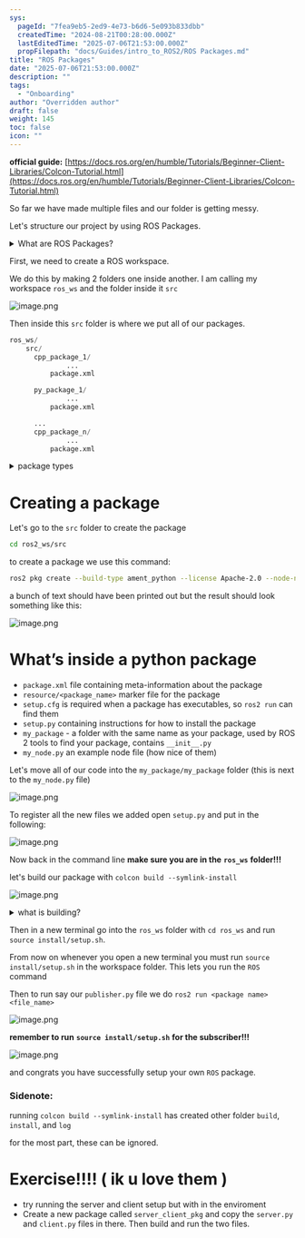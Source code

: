 ```yaml
---
sys:
  pageId: "7fea9eb5-2ed9-4e73-b6d6-5e093b833dbb"
  createdTime: "2024-08-21T00:28:00.000Z"
  lastEditedTime: "2025-07-06T21:53:00.000Z"
  propFilepath: "docs/Guides/intro_to_ROS2/ROS Packages.md"
title: "ROS Packages"
date: "2025-07-06T21:53:00.000Z"
description: ""
tags:
  - "Onboarding"
author: "Overridden author"
draft: false
weight: 145
toc: false
icon: ""
---
```


**official guide:** [https://docs.ros.org/en/humble/Tutorials/Beginner-Client-Libraries/Colcon-Tutorial.html](https://docs.ros.org/en/humble/Tutorials/Beginner-Client-Libraries/Colcon-Tutorial.html)

So far we have made multiple files and our folder is getting messy.

Let's structure our project by using ROS Packages.

<details>
      <summary>What are ROS Packages?</summary>
      ROS Packages are, as the name implies, packages of code that are highly sharable between ROS developers.
  </details>

First, we need to create a ROS workspace.

We do this by making 2 folders one inside another. I am calling my workspace `ros_ws` and the folder inside it `src`

![image.png](https://prod-files-secure.s3.us-west-2.amazonaws.com/d518164a-d88e-44d1-a4ee-3adb3bd8bce0/70706947-fd18-4537-a67b-e12946812d31/image.png?X-Amz-Algorithm=AWS4-HMAC-SHA256&X-Amz-Content-Sha256=UNSIGNED-PAYLOAD&X-Amz-Credential=ASIAZI2LB4666VHNIF77%2F20250806%2Fus-west-2%2Fs3%2Faws4_request&X-Amz-Date=20250806T061648Z&X-Amz-Expires=3600&X-Amz-Security-Token=IQoJb3JpZ2luX2VjEDYaCXVzLXdlc3QtMiJHMEUCIHqv6rSE6S5LcCo247P7dOKbr30%2BYQrYEsQzw5gNfvCAAiEAkN%2BorC1vdrq4vhVlDExqV2DFQHL%2FGUT5Vg7VNzUwTxUq%2FwMIbhAAGgw2Mzc0MjMxODM4MDUiDEOu2POf9v1MPOre7CrcA7DrkIJ8udk4tTyT4NU9qXxsEHXdeInd2JFKVGlZ9mI3YyYRFbHAWluhHCGGHUd%2FYWb1MZO%2F4ItKV3t6VlkZpkQSKfcBmGLIuDoCp83DugREtL5tvlJmbPkitcQrNCpv5wOBVUkIgToLjT8OG%2Bz5J4q12dFz17RaUyLvsKMoagleS3H2k5oseP21OM7ygbWul0VWoeabtQZefV8KJ33yc3I0QWvSoWX9Dupt9EOuva54qoZY%2FLHRuMMZwsGq4yCGrybxuipTzP%2B7xl6jwqbQMw2DGp9lOzwFI9F%2FS3h5PvXHy4ABs15AstdYkLD%2BO7WPrT69wTM8uMNsAQh%2FvQ9v3R49Y29y48NVMEh48RzJ%2Bkz6NQe8NxkY%2Flyt0atCMyJ43B3pwNIuCAbMrfq%2BRVbjGxtyjl0MyReqckqYo8jtIZ4tJllN6jN7eJLBybFMwgh%2BeWK4evgMhmEnrhZMNQnctHTLeW99eYNll%2Bh7mHPZJ8AOUBiEPDX8fngY6hGoGiF07hGLrTHjXXgjtK8T7w0fI6%2FCFYPFoRtG4e261AXaJ3j2PBHenpJEcQzB7xSANAbljwgy5w8yV2%2BLQDGiw%2BlyXj%2BoqClAX53rypRa4mZQmVoxaohuxDHAmxwERi2PMNrLy8QGOqUBnr%2Fh90Ginn2%2Fz93%2BR2NdXlakKbwgcxgPaubH1htyBf4%2BT7IsI3%2BVeQ4jZZqBIfwjwbGSXu0gOgREotUlQmWbPjuiuE%2BaQurnhPSQDlyCo9NWvt5RjDdZCqYYkdH6kC%2BAhlyRtnfLnwjqDI9igvyBVCpVnBE6FZVOs8zc2dsUcTNwj50nV81ytPDaXC06pTyS%2BuSGtkLHkPXrw3qvwob0BNI7XNva&X-Amz-Signature=dfca8d5f91fb6700957d68ae429d1fc8e4652c1d06c989db0f8179562a62f125&X-Amz-SignedHeaders=host&x-amz-checksum-mode=ENABLED&x-id=GetObject)

Then inside this `src` folder is where we put all of our packages.

```python
ros_ws/
    src/
      cpp_package_1/
		      ...
          package.xml

      py_package_1/
		      ...
          package.xml

      ...
      cpp_package_n/
		      ...
          package.xml

```

<details>

<summary>package types</summary>

packages can be either `C++` or python.

the intern file structure is different for each but for this guide we will stick to creating python packages

</details>

# Creating a package

Let's go to the `src` folder to create the package

```bash
cd ros2_ws/src
```

to create a package we use this command:

```bash
ros2 pkg create --build-type ament_python --license Apache-2.0 --node-name my_node my_package
```

a bunch of text should have been printed out but the result should look something like this:

![image.png](https://prod-files-secure.s3.us-west-2.amazonaws.com/d518164a-d88e-44d1-a4ee-3adb3bd8bce0/e6cf1e3f-8512-4a3e-b131-079f800bf3e8/image.png?X-Amz-Algorithm=AWS4-HMAC-SHA256&X-Amz-Content-Sha256=UNSIGNED-PAYLOAD&X-Amz-Credential=ASIAZI2LB4666VHNIF77%2F20250806%2Fus-west-2%2Fs3%2Faws4_request&X-Amz-Date=20250806T061648Z&X-Amz-Expires=3600&X-Amz-Security-Token=IQoJb3JpZ2luX2VjEDYaCXVzLXdlc3QtMiJHMEUCIHqv6rSE6S5LcCo247P7dOKbr30%2BYQrYEsQzw5gNfvCAAiEAkN%2BorC1vdrq4vhVlDExqV2DFQHL%2FGUT5Vg7VNzUwTxUq%2FwMIbhAAGgw2Mzc0MjMxODM4MDUiDEOu2POf9v1MPOre7CrcA7DrkIJ8udk4tTyT4NU9qXxsEHXdeInd2JFKVGlZ9mI3YyYRFbHAWluhHCGGHUd%2FYWb1MZO%2F4ItKV3t6VlkZpkQSKfcBmGLIuDoCp83DugREtL5tvlJmbPkitcQrNCpv5wOBVUkIgToLjT8OG%2Bz5J4q12dFz17RaUyLvsKMoagleS3H2k5oseP21OM7ygbWul0VWoeabtQZefV8KJ33yc3I0QWvSoWX9Dupt9EOuva54qoZY%2FLHRuMMZwsGq4yCGrybxuipTzP%2B7xl6jwqbQMw2DGp9lOzwFI9F%2FS3h5PvXHy4ABs15AstdYkLD%2BO7WPrT69wTM8uMNsAQh%2FvQ9v3R49Y29y48NVMEh48RzJ%2Bkz6NQe8NxkY%2Flyt0atCMyJ43B3pwNIuCAbMrfq%2BRVbjGxtyjl0MyReqckqYo8jtIZ4tJllN6jN7eJLBybFMwgh%2BeWK4evgMhmEnrhZMNQnctHTLeW99eYNll%2Bh7mHPZJ8AOUBiEPDX8fngY6hGoGiF07hGLrTHjXXgjtK8T7w0fI6%2FCFYPFoRtG4e261AXaJ3j2PBHenpJEcQzB7xSANAbljwgy5w8yV2%2BLQDGiw%2BlyXj%2BoqClAX53rypRa4mZQmVoxaohuxDHAmxwERi2PMNrLy8QGOqUBnr%2Fh90Ginn2%2Fz93%2BR2NdXlakKbwgcxgPaubH1htyBf4%2BT7IsI3%2BVeQ4jZZqBIfwjwbGSXu0gOgREotUlQmWbPjuiuE%2BaQurnhPSQDlyCo9NWvt5RjDdZCqYYkdH6kC%2BAhlyRtnfLnwjqDI9igvyBVCpVnBE6FZVOs8zc2dsUcTNwj50nV81ytPDaXC06pTyS%2BuSGtkLHkPXrw3qvwob0BNI7XNva&X-Amz-Signature=bf8fc266cc57190f400df9453aee1f508db0899590285f5776dbcb7694ca0f18&X-Amz-SignedHeaders=host&x-amz-checksum-mode=ENABLED&x-id=GetObject)

# What’s inside a python package

- `package.xml` file containing meta-information about the package
- `resource/<package_name>` marker file for the package
- `setup.cfg` is required when a package has executables, so `ros2 run` can find them
- `setup.py` containing instructions for how to install the package
- `my_package` - a folder with the same name as your package, used by ROS 2 tools to find your package, contains `__init__.py`
- `my_node.py` an example node file (how nice of them)

Let's move all of our code into the `my_package/my_package` folder (this is next to the `my_node.py` file)

![image.png](https://prod-files-secure.s3.us-west-2.amazonaws.com/d518164a-d88e-44d1-a4ee-3adb3bd8bce0/9ce58f11-0da9-4d3e-b86d-506a9685d378/image.png?X-Amz-Algorithm=AWS4-HMAC-SHA256&X-Amz-Content-Sha256=UNSIGNED-PAYLOAD&X-Amz-Credential=ASIAZI2LB4666VHNIF77%2F20250806%2Fus-west-2%2Fs3%2Faws4_request&X-Amz-Date=20250806T061648Z&X-Amz-Expires=3600&X-Amz-Security-Token=IQoJb3JpZ2luX2VjEDYaCXVzLXdlc3QtMiJHMEUCIHqv6rSE6S5LcCo247P7dOKbr30%2BYQrYEsQzw5gNfvCAAiEAkN%2BorC1vdrq4vhVlDExqV2DFQHL%2FGUT5Vg7VNzUwTxUq%2FwMIbhAAGgw2Mzc0MjMxODM4MDUiDEOu2POf9v1MPOre7CrcA7DrkIJ8udk4tTyT4NU9qXxsEHXdeInd2JFKVGlZ9mI3YyYRFbHAWluhHCGGHUd%2FYWb1MZO%2F4ItKV3t6VlkZpkQSKfcBmGLIuDoCp83DugREtL5tvlJmbPkitcQrNCpv5wOBVUkIgToLjT8OG%2Bz5J4q12dFz17RaUyLvsKMoagleS3H2k5oseP21OM7ygbWul0VWoeabtQZefV8KJ33yc3I0QWvSoWX9Dupt9EOuva54qoZY%2FLHRuMMZwsGq4yCGrybxuipTzP%2B7xl6jwqbQMw2DGp9lOzwFI9F%2FS3h5PvXHy4ABs15AstdYkLD%2BO7WPrT69wTM8uMNsAQh%2FvQ9v3R49Y29y48NVMEh48RzJ%2Bkz6NQe8NxkY%2Flyt0atCMyJ43B3pwNIuCAbMrfq%2BRVbjGxtyjl0MyReqckqYo8jtIZ4tJllN6jN7eJLBybFMwgh%2BeWK4evgMhmEnrhZMNQnctHTLeW99eYNll%2Bh7mHPZJ8AOUBiEPDX8fngY6hGoGiF07hGLrTHjXXgjtK8T7w0fI6%2FCFYPFoRtG4e261AXaJ3j2PBHenpJEcQzB7xSANAbljwgy5w8yV2%2BLQDGiw%2BlyXj%2BoqClAX53rypRa4mZQmVoxaohuxDHAmxwERi2PMNrLy8QGOqUBnr%2Fh90Ginn2%2Fz93%2BR2NdXlakKbwgcxgPaubH1htyBf4%2BT7IsI3%2BVeQ4jZZqBIfwjwbGSXu0gOgREotUlQmWbPjuiuE%2BaQurnhPSQDlyCo9NWvt5RjDdZCqYYkdH6kC%2BAhlyRtnfLnwjqDI9igvyBVCpVnBE6FZVOs8zc2dsUcTNwj50nV81ytPDaXC06pTyS%2BuSGtkLHkPXrw3qvwob0BNI7XNva&X-Amz-Signature=d92352c724404caa0b1637252dc6181fad28f227e222774ee7b88eee72f0c149&X-Amz-SignedHeaders=host&x-amz-checksum-mode=ENABLED&x-id=GetObject)

To register all the new files we added open `setup.py` and put in the following:

![image.png](https://prod-files-secure.s3.us-west-2.amazonaws.com/d518164a-d88e-44d1-a4ee-3adb3bd8bce0/1cd7c262-4cae-4496-9d75-c178537d24a2/image.png?X-Amz-Algorithm=AWS4-HMAC-SHA256&X-Amz-Content-Sha256=UNSIGNED-PAYLOAD&X-Amz-Credential=ASIAZI2LB4666VHNIF77%2F20250806%2Fus-west-2%2Fs3%2Faws4_request&X-Amz-Date=20250806T061648Z&X-Amz-Expires=3600&X-Amz-Security-Token=IQoJb3JpZ2luX2VjEDYaCXVzLXdlc3QtMiJHMEUCIHqv6rSE6S5LcCo247P7dOKbr30%2BYQrYEsQzw5gNfvCAAiEAkN%2BorC1vdrq4vhVlDExqV2DFQHL%2FGUT5Vg7VNzUwTxUq%2FwMIbhAAGgw2Mzc0MjMxODM4MDUiDEOu2POf9v1MPOre7CrcA7DrkIJ8udk4tTyT4NU9qXxsEHXdeInd2JFKVGlZ9mI3YyYRFbHAWluhHCGGHUd%2FYWb1MZO%2F4ItKV3t6VlkZpkQSKfcBmGLIuDoCp83DugREtL5tvlJmbPkitcQrNCpv5wOBVUkIgToLjT8OG%2Bz5J4q12dFz17RaUyLvsKMoagleS3H2k5oseP21OM7ygbWul0VWoeabtQZefV8KJ33yc3I0QWvSoWX9Dupt9EOuva54qoZY%2FLHRuMMZwsGq4yCGrybxuipTzP%2B7xl6jwqbQMw2DGp9lOzwFI9F%2FS3h5PvXHy4ABs15AstdYkLD%2BO7WPrT69wTM8uMNsAQh%2FvQ9v3R49Y29y48NVMEh48RzJ%2Bkz6NQe8NxkY%2Flyt0atCMyJ43B3pwNIuCAbMrfq%2BRVbjGxtyjl0MyReqckqYo8jtIZ4tJllN6jN7eJLBybFMwgh%2BeWK4evgMhmEnrhZMNQnctHTLeW99eYNll%2Bh7mHPZJ8AOUBiEPDX8fngY6hGoGiF07hGLrTHjXXgjtK8T7w0fI6%2FCFYPFoRtG4e261AXaJ3j2PBHenpJEcQzB7xSANAbljwgy5w8yV2%2BLQDGiw%2BlyXj%2BoqClAX53rypRa4mZQmVoxaohuxDHAmxwERi2PMNrLy8QGOqUBnr%2Fh90Ginn2%2Fz93%2BR2NdXlakKbwgcxgPaubH1htyBf4%2BT7IsI3%2BVeQ4jZZqBIfwjwbGSXu0gOgREotUlQmWbPjuiuE%2BaQurnhPSQDlyCo9NWvt5RjDdZCqYYkdH6kC%2BAhlyRtnfLnwjqDI9igvyBVCpVnBE6FZVOs8zc2dsUcTNwj50nV81ytPDaXC06pTyS%2BuSGtkLHkPXrw3qvwob0BNI7XNva&X-Amz-Signature=a494b6e921c77ed5f85f3efb776fa317bb83d4a718206742b27d5027e6fccd5a&X-Amz-SignedHeaders=host&x-amz-checksum-mode=ENABLED&x-id=GetObject)

Now back in the command line **make sure you are in the** **`ros_ws`** **folder!!!**

let's build our package with `colcon build --symlink-install`

![image.png](https://prod-files-secure.s3.us-west-2.amazonaws.com/d518164a-d88e-44d1-a4ee-3adb3bd8bce0/2f2a0d27-b173-48fd-b189-5f5c0ce65619/image.png?X-Amz-Algorithm=AWS4-HMAC-SHA256&X-Amz-Content-Sha256=UNSIGNED-PAYLOAD&X-Amz-Credential=ASIAZI2LB4666VHNIF77%2F20250806%2Fus-west-2%2Fs3%2Faws4_request&X-Amz-Date=20250806T061648Z&X-Amz-Expires=3600&X-Amz-Security-Token=IQoJb3JpZ2luX2VjEDYaCXVzLXdlc3QtMiJHMEUCIHqv6rSE6S5LcCo247P7dOKbr30%2BYQrYEsQzw5gNfvCAAiEAkN%2BorC1vdrq4vhVlDExqV2DFQHL%2FGUT5Vg7VNzUwTxUq%2FwMIbhAAGgw2Mzc0MjMxODM4MDUiDEOu2POf9v1MPOre7CrcA7DrkIJ8udk4tTyT4NU9qXxsEHXdeInd2JFKVGlZ9mI3YyYRFbHAWluhHCGGHUd%2FYWb1MZO%2F4ItKV3t6VlkZpkQSKfcBmGLIuDoCp83DugREtL5tvlJmbPkitcQrNCpv5wOBVUkIgToLjT8OG%2Bz5J4q12dFz17RaUyLvsKMoagleS3H2k5oseP21OM7ygbWul0VWoeabtQZefV8KJ33yc3I0QWvSoWX9Dupt9EOuva54qoZY%2FLHRuMMZwsGq4yCGrybxuipTzP%2B7xl6jwqbQMw2DGp9lOzwFI9F%2FS3h5PvXHy4ABs15AstdYkLD%2BO7WPrT69wTM8uMNsAQh%2FvQ9v3R49Y29y48NVMEh48RzJ%2Bkz6NQe8NxkY%2Flyt0atCMyJ43B3pwNIuCAbMrfq%2BRVbjGxtyjl0MyReqckqYo8jtIZ4tJllN6jN7eJLBybFMwgh%2BeWK4evgMhmEnrhZMNQnctHTLeW99eYNll%2Bh7mHPZJ8AOUBiEPDX8fngY6hGoGiF07hGLrTHjXXgjtK8T7w0fI6%2FCFYPFoRtG4e261AXaJ3j2PBHenpJEcQzB7xSANAbljwgy5w8yV2%2BLQDGiw%2BlyXj%2BoqClAX53rypRa4mZQmVoxaohuxDHAmxwERi2PMNrLy8QGOqUBnr%2Fh90Ginn2%2Fz93%2BR2NdXlakKbwgcxgPaubH1htyBf4%2BT7IsI3%2BVeQ4jZZqBIfwjwbGSXu0gOgREotUlQmWbPjuiuE%2BaQurnhPSQDlyCo9NWvt5RjDdZCqYYkdH6kC%2BAhlyRtnfLnwjqDI9igvyBVCpVnBE6FZVOs8zc2dsUcTNwj50nV81ytPDaXC06pTyS%2BuSGtkLHkPXrw3qvwob0BNI7XNva&X-Amz-Signature=ce10510d6f9046c9919fb0385e80266cc5e9e4ad9f33e63e1268e5311a9aed56&X-Amz-SignedHeaders=host&x-amz-checksum-mode=ENABLED&x-id=GetObject)

<details>

<summary>what is building?</summary>

if you are a CS major at Rose-Hulman you will learn the answer to this in CSSE132

but TLDR; is it combines all the code files into one program that can be run easily 

</details>

Then in a new terminal go into the `ros_ws` folder with `cd ros_ws` and run `source install/setup.sh`. 

From now on whenever you open a new terminal you must run `source install/setup.sh` in the workspace folder. This lets you run the `ROS` command

Then to run say our `publisher.py` file we do `ros2 run <package name> <file_name>`

![image.png](https://prod-files-secure.s3.us-west-2.amazonaws.com/d518164a-d88e-44d1-a4ee-3adb3bd8bce0/4f4b1219-3a44-4632-aa0a-ce3471699f59/image.png?X-Amz-Algorithm=AWS4-HMAC-SHA256&X-Amz-Content-Sha256=UNSIGNED-PAYLOAD&X-Amz-Credential=ASIAZI2LB4666VHNIF77%2F20250806%2Fus-west-2%2Fs3%2Faws4_request&X-Amz-Date=20250806T061648Z&X-Amz-Expires=3600&X-Amz-Security-Token=IQoJb3JpZ2luX2VjEDYaCXVzLXdlc3QtMiJHMEUCIHqv6rSE6S5LcCo247P7dOKbr30%2BYQrYEsQzw5gNfvCAAiEAkN%2BorC1vdrq4vhVlDExqV2DFQHL%2FGUT5Vg7VNzUwTxUq%2FwMIbhAAGgw2Mzc0MjMxODM4MDUiDEOu2POf9v1MPOre7CrcA7DrkIJ8udk4tTyT4NU9qXxsEHXdeInd2JFKVGlZ9mI3YyYRFbHAWluhHCGGHUd%2FYWb1MZO%2F4ItKV3t6VlkZpkQSKfcBmGLIuDoCp83DugREtL5tvlJmbPkitcQrNCpv5wOBVUkIgToLjT8OG%2Bz5J4q12dFz17RaUyLvsKMoagleS3H2k5oseP21OM7ygbWul0VWoeabtQZefV8KJ33yc3I0QWvSoWX9Dupt9EOuva54qoZY%2FLHRuMMZwsGq4yCGrybxuipTzP%2B7xl6jwqbQMw2DGp9lOzwFI9F%2FS3h5PvXHy4ABs15AstdYkLD%2BO7WPrT69wTM8uMNsAQh%2FvQ9v3R49Y29y48NVMEh48RzJ%2Bkz6NQe8NxkY%2Flyt0atCMyJ43B3pwNIuCAbMrfq%2BRVbjGxtyjl0MyReqckqYo8jtIZ4tJllN6jN7eJLBybFMwgh%2BeWK4evgMhmEnrhZMNQnctHTLeW99eYNll%2Bh7mHPZJ8AOUBiEPDX8fngY6hGoGiF07hGLrTHjXXgjtK8T7w0fI6%2FCFYPFoRtG4e261AXaJ3j2PBHenpJEcQzB7xSANAbljwgy5w8yV2%2BLQDGiw%2BlyXj%2BoqClAX53rypRa4mZQmVoxaohuxDHAmxwERi2PMNrLy8QGOqUBnr%2Fh90Ginn2%2Fz93%2BR2NdXlakKbwgcxgPaubH1htyBf4%2BT7IsI3%2BVeQ4jZZqBIfwjwbGSXu0gOgREotUlQmWbPjuiuE%2BaQurnhPSQDlyCo9NWvt5RjDdZCqYYkdH6kC%2BAhlyRtnfLnwjqDI9igvyBVCpVnBE6FZVOs8zc2dsUcTNwj50nV81ytPDaXC06pTyS%2BuSGtkLHkPXrw3qvwob0BNI7XNva&X-Amz-Signature=be05096b8660ed8cec844f3ca1fb1937b9aa16b19034db62aaaf439374868a91&X-Amz-SignedHeaders=host&x-amz-checksum-mode=ENABLED&x-id=GetObject)

**remember to run** **`source install/setup.sh`** **for the subscriber!!!**

![image.png](https://prod-files-secure.s3.us-west-2.amazonaws.com/d518164a-d88e-44d1-a4ee-3adb3bd8bce0/02121119-dad4-49ec-8356-c956108b4243/image.png?X-Amz-Algorithm=AWS4-HMAC-SHA256&X-Amz-Content-Sha256=UNSIGNED-PAYLOAD&X-Amz-Credential=ASIAZI2LB4666VHNIF77%2F20250806%2Fus-west-2%2Fs3%2Faws4_request&X-Amz-Date=20250806T061648Z&X-Amz-Expires=3600&X-Amz-Security-Token=IQoJb3JpZ2luX2VjEDYaCXVzLXdlc3QtMiJHMEUCIHqv6rSE6S5LcCo247P7dOKbr30%2BYQrYEsQzw5gNfvCAAiEAkN%2BorC1vdrq4vhVlDExqV2DFQHL%2FGUT5Vg7VNzUwTxUq%2FwMIbhAAGgw2Mzc0MjMxODM4MDUiDEOu2POf9v1MPOre7CrcA7DrkIJ8udk4tTyT4NU9qXxsEHXdeInd2JFKVGlZ9mI3YyYRFbHAWluhHCGGHUd%2FYWb1MZO%2F4ItKV3t6VlkZpkQSKfcBmGLIuDoCp83DugREtL5tvlJmbPkitcQrNCpv5wOBVUkIgToLjT8OG%2Bz5J4q12dFz17RaUyLvsKMoagleS3H2k5oseP21OM7ygbWul0VWoeabtQZefV8KJ33yc3I0QWvSoWX9Dupt9EOuva54qoZY%2FLHRuMMZwsGq4yCGrybxuipTzP%2B7xl6jwqbQMw2DGp9lOzwFI9F%2FS3h5PvXHy4ABs15AstdYkLD%2BO7WPrT69wTM8uMNsAQh%2FvQ9v3R49Y29y48NVMEh48RzJ%2Bkz6NQe8NxkY%2Flyt0atCMyJ43B3pwNIuCAbMrfq%2BRVbjGxtyjl0MyReqckqYo8jtIZ4tJllN6jN7eJLBybFMwgh%2BeWK4evgMhmEnrhZMNQnctHTLeW99eYNll%2Bh7mHPZJ8AOUBiEPDX8fngY6hGoGiF07hGLrTHjXXgjtK8T7w0fI6%2FCFYPFoRtG4e261AXaJ3j2PBHenpJEcQzB7xSANAbljwgy5w8yV2%2BLQDGiw%2BlyXj%2BoqClAX53rypRa4mZQmVoxaohuxDHAmxwERi2PMNrLy8QGOqUBnr%2Fh90Ginn2%2Fz93%2BR2NdXlakKbwgcxgPaubH1htyBf4%2BT7IsI3%2BVeQ4jZZqBIfwjwbGSXu0gOgREotUlQmWbPjuiuE%2BaQurnhPSQDlyCo9NWvt5RjDdZCqYYkdH6kC%2BAhlyRtnfLnwjqDI9igvyBVCpVnBE6FZVOs8zc2dsUcTNwj50nV81ytPDaXC06pTyS%2BuSGtkLHkPXrw3qvwob0BNI7XNva&X-Amz-Signature=58de044688544374c1bc5313ad6bd1650b3b5cc14709a2423a2101c20f7ba31a&X-Amz-SignedHeaders=host&x-amz-checksum-mode=ENABLED&x-id=GetObject)

and congrats you have successfully setup your own `ROS` package.

### Sidenote:

running `colcon build --symlink-install` has created other folder `build`, `install`, and `log`

for the most part, these can be ignored.

# Exercise!!!! ( ik u love them )

- try running the server and client setup but with in the enviroment
- Create a new package called `server_client_pkg` and copy the `server.py` and `client.py` files in there. Then build and run the two files.
